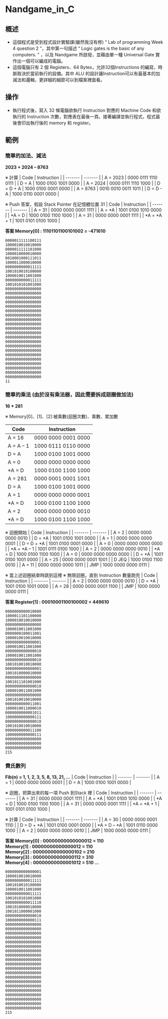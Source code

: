 # Nandgame_in_C


## 概述
- 這個程式是受到程式設計實驗課(雖然我沒有修) “ Lab of programming Week 4 question 2 ”，其中第一句描述 “ Logic gates is the basic of any computers. ” ，以及 Nandgame 所啟發，並藉由單一種 Universal Gate 實作出一個可以編成的電腦。<br>
- 這個電腦只有 2 個 Registers、64 Bytes，允許32個Instructions 的編寫，時脈取決於當前執行的設備。其中 ALU 的設計讓Instruction可以有最基本的加減法和邏輯，更詳細的細節可以到檔案裡面看。

## 操作
- 執行程式後，寫入 32 條電腦欲執行 Instruction 對應的 Machine Code 和欲執行的 Instruction 次數，對應表在最後一頁。接著編譯並執行程式，程式最後會印出執行後的 memory 和 register。

## 範例
### 簡單的加法、減法

**2023 + 2024 – 8763**

※	計算
| Code | Instruction |
| ------- | ------- |
| A = 2023 | 0000 0111 1110 0111 |
| D = A | 1000 0100 1001 0000 |
| A = 2024	|	0000 0111 1110 1000 |
| D = D + A	|	1000 0100 0001 0000 |
| A = 8763 | 0010 0010 0011 1011 |
| D = D - A	|	1000 0110 0001 0000 |

※	Push 答案，假設 Stack Pointer 在記憶體位置 31
| Code | Instruction |
| ------- | ------- |
| A = 31 | 0000 0000 0001 1111 |
| A = *A	| 1001 0100 1010 0000 |
| *A = D | 1000 0100 1100 1000 |
| A = 31 | 0000 0000 0001 1111 |
| *A = *A + 1 | 1001 0101 0100 1000 |

**答案 Memory[0] : 11101101100101002 = -471610**

```
0000011111100111
1000010010010000
0000011111101000
1000010000010000
0010001000111011
1000011000010000
0000000000011111
1001010010100000
1000010011001000
0000000000011111
1001010101001000
0000000000000000
0000000000000000
0000000000000000
0000000000000000
0000000000000000
0000000000000000
0000000000000000
0000000000000000
0000000000000000
0000000000000000
0000000000000000
0000000000000000
0000000000000000
0000000000000000
0000000000000000
0000000000000000
0000000000000000
0000000000000000
0000000000000000
0000000000000000
0000000000000000
11
```

### 簡單的乘法 (由於沒有乘法器，因此需要拆成迴圈做加法)

**16 * 281**

※	Memory[0]、[1]、[2]:被乘數(迴圈次數)、乘數、累加數

| Code | Instruction |
| ------- | ------- |
| A = 16 | 0000 0000 0001 0000 |
| A = A – 1	| 1000 0111 0110 0000 |
| D = A	| 1000 0100 1001 0000 |
| A = 0	| 0000 0000 0000 0000 |
| *A = D	| 1000 0100 1100 1000 |
| A = 281	| 0000 0001 0001 1001 |
| D = A	| 1000 0100 1001 0000 |
| A = 1	| 0000 0000 0000 0001 |
| *A = D	| 1000 0100 1100 1000 |
| A = 2	| 0000 0000 0000 0010 |
| *A = D	| 1000 0100 1100 1000 |

※	迴圈開始
| Code | Instruction |
| ------- | ------- |
| A = 2 | 0000 0000 0000 0010 |
| D = *A | 1001 0100 1001 0000 |
| A = 1 | 0000 0000 0000 0001 |
| D = D + *A | 1001 0100 0001 0000 |
| A = 0 | 0000 0000 0000 0000 |
| *A = *A – 1 | 1001 0111 0100 1000 |
| A = 2 | 0000 0000 0000 0010 |
| *A = D | 1000 0100 1100 1000 |
| A = 0 | 0000 0000 0000 0000 |
| D = *A | 1001 0100 1001 0000 |
| A = 25 | 0000 0000 0001 1001 |
| D JEQ | 1000 0100 1100 0010 |
| A = 11 | 0000 0000 0000 1011 |
| JMP | 1000 0000 0000 0111 |

※	當上述迴圈結束時跳到這裡
※	無限迴圈，直到 Instruction 數量跑完
| Code | Instruction |
| ------- | ------- |
| A = 2 | 0000 0000 0000 0010 |
| D = *A | 1001 0100 1001 0000 |
| A = 28 | 0000 0000 0001 1100 |
| JMP | 1000 0000 0000 0111 |

**答案 Register[1] : 00010001100100002 = 449610**

```
0000000000010000
1000011101100000
1000010010010000
0000000000000000
1000010011001000
0000000100011001
1000010010010000
0000000000000001
1000010011001000
0000000000000010
1000010011001000
0000000000000010
1001010010010000
0000000000000001
1001010000010000
0000000000000000
1001011101001000
0000000000000010
1000010011001000
0000000000000000
1001010010010000
0000000000011001
1000010011000010
0000000000001011
1000000000000111
0000000000000010
1001010010010000
0000000000011100
1000000000000111
0000000000000000
0000000000000000
0000000000000000
215
```

### 費氏數列

**Fib(n) = 1, 1, 2, 3, 5, 8, 13, 21, …**
| Code | Instruction |
| ------- | ------- |
| A = 1 | 0000 0000 0000 0001 |
| D = A | 1000 0100 1001 0000 |

※	迴圈，把算出來的每一項 Push 到Stack 裡
| Code | Instruction |
| ------- | ------- |
| A = 31 | 0000 0000 0001 1111 |
| A = *A | 1001 0100 1010 0000 |
| *A = D | 1000 0100 1100 1000 |
| A = 31 | 0000 0000 0001 1111 |
| *A = *A + 1 | 1001 0101 0100 1000 |

※	計算
| Code | Instruction |
| ------- | ------- |
| A = 30 | 0000 0000 0001 1110 |
| D = D + *A | 1001 0100 0001 0000 |
| *A = D – *A | 1001 0110 0000 1000 |
| A = 2 | 0000 0000 0000 0010 |
| JMP | 1000 0000 0000 0111 |

**答案 	Memory[0] : 00000000000000012 = 110<br>**
**Memory[1] : 00000000000000012 = 110<br>**
**Memory[2] : 00000000000000102 = 210<br>**
**Memory[3] : 00000000000000112 = 310<br>**
**Memory[4] : 00000000000001012 = 510 …<br>**

```
0000000000000001
1000010010010000
0000000000011111
1001010010100000
1000010011001000
0000000000011111
1001010101001000
0000000000011110
1001010000010000
1001011000001000
0000000000000010
1000000000000111
0000000000000000
0000000000000000
0000000000000000
0000000000000000
0000000000000000
0000000000000000
0000000000000000
0000000000000000
0000000000000000
0000000000000000
0000000000000000
0000000000000000
0000000000000000
0000000000000000
0000000000000000
0000000000000000
0000000000000000
0000000000000000
0000000000000000
0000000000000000
215
```
